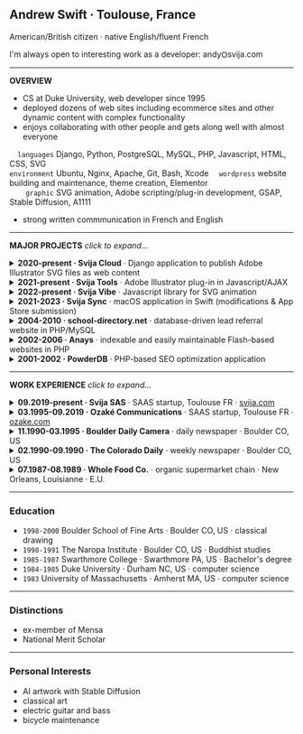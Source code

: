 <!-- https://www.w3schools.com/charsets/ref_emoji_office.asp -->

## Andrew Swift · Toulouse, France

American/British citizen · native English/fluent French

I'm always open to interesting work as a developer: andy⛭svija.com

---
**OVERVIEW**

- CS at Duke University, web developer since 1995
- deployed dozens of web sites including ecommerce sites and other dynamic content with complex functionality
- enjoys collaborating with other people and gets along well with almost everyone

`  languages` Django, Python, PostgreSQL, MySQL, PHP, Javascript, HTML, CSS, SVG  
`environment` Ubuntu, Nginx, Apache, Git, Bash, Xcode
`  wordpress` website building and maintenance, theme creation, Elementor  
`    graphic` SVG animation, Adobe scripting/plug-in development, GSAP, Stable Diffusion, A1111

- strong written commmunication in French and English

---
**MAJOR PROJECTS** *click to expand…*

<details><summary><b>2020-present · Svija Cloud</b> · Django application to publish Adobe Illustrator SVG files as web content</summary><br>

- **Developed a Django-based web application** that publishes Adobe Illustrator SVG files as immersive web content, managing presentation and placement
- **Multi-instance Architecture** – one dedicated instance per client handles site management tasks including sitemap organization, page titles, SEO, and script management
- **User-Friendly Admin Interface** – heavily-modified Django admin provides users control over site content, including Illustrator file assignments, embedded media, and additional scripts
- **Content Management Features** – enabled combining and reusing content blocks, embedding YouTube videos, and integrating animations (e.g., Svija Vibe) for dynamic web experiences.

---
</details>

<details><summary><b>2021-present · Svija Tools</b> · Adobe Illustrator plug-in in Javascript/AJAX</summary><br>

- **Developed an Adobe Illustrator plug-in** in JavaScript, using AJAX for dynamic functionality updates
- **SVG Export & Site Management** – save web content as SVG files and manage a local copy of the user's website
- **Content Harmonization and Verification** – tools for synchronizing content across pages and for verification of potential issues (e.g., missing images, unsupported techniques)
- **Usability Enhancements** – shortcuts to source files and rapid access to frequently needed operations

---
</details>

<details><summary><b>2022-present · Svija Vibe</b> · Javascript library for SVG animation</summary><br>

- **Developed Svija Vibe** – an animation tool enabling complex SVG animation through an object-naming convention in Adobe Illustrator
- **GSAP-Powered Animation** – utilizes the GSAP JavaScript library to create lightweight but rich web animation
- **Trigger/Event-Based System** – user interaction with a trigger object causes the transformation of an event object or group of objects
- **No-Code Animation Workflow** – allows designers to create dynamic animations entirely within Illustrator, radically simplifying web animation production

---
</details>

<details><summary><b>2021-2023 · Svija Sync</b> · macOS application in Swift (modifications & App Store submission)</summary><br>

- **Enhanced Svija Sync** – extensively modified a macOS application in Swift (originally developed by a subcontractor)
- **Automated Website Synchronization** – an RSYNC daemon runs every three seconds, synchronizing local and remote versions
- **Multi-site Management** – supports managing up to 100 websites, with easy access to local files and Svija Cloud admin pages
- **App Store Submission** – handled the submission process for Svija Sync on the Mac App Store

---
</details>

<details><summary><b>2004-2010 · school-directory.net</b> · database-driven lead referral website in PHP/MySQL</summary><br>

- Developed and maintained **school-directory.net**, a database-driven lead referral website using PHP and MySQL  
- Contributed to the site's profitability, generating **$16–$20K per month**, leading to a **$1.5M acquisition by QuinStreet in 2010**
- **Managed all technical aspects**, including backend development, database administration, and SEO
- Designed a **dynamic search system** allowing users to filter schools by criteria such as subject, location, and degree type

---
</details>

<details><summary><b>2002-2006 · Anays</b> · indexable and easily maintainable Flash-based websites in PHP</summary><br>

- **Designed and developed a modular system** enabling search engine indexing and rapid content updates for Flash websites
- **Implemented a PHP-based backend** and a **Flash engine** that dynamically populated site content from an HTML wrapper
- Solved a key SEO issue by **enabling Google-indexed Flash content**
- Text-file based content **eliminated the need for proprietary software** in maintaining a Flash-based site

---
</details>

<details><summary><b>2001-2002 · PowderDB</b> · PHP-based SEO optimization application</summary><br>

- Developed PowderDB, **SEO optimization software written in PHP** to enhance website visibility and indexing
- Enabled the creation of **~400,000 indexed pages per site**, significantly improving search engine presence
- Delivered a **1000x average traffic increase** for clients by optimizing content structure and keyword relevance
- Generated **realistic-looking content** with **configurable keyword density**, relevant images, and SEO-friendly HTML tagging

---
</details>


---
**WORK EXPERIENCE** *click to expand…*

<details><summary><b>09.2019-present · Svija SAS</b> · SAAS startup, Toulouse FR · <a href=https://svija.com>svija.com</a></summary><br>

- **Founder & Lead Developer** of **Svija**, a SaaS startup enabling website creation from **Adobe Illustrator** using **SVG files**
- Solely developed and maintained **four software projects**, including a **Django web server**, **JavaScript SVG animation library**, **Adobe Illustrator plug-in**, and a **macOS app in Swift**
- Built and managed **three custom WordPress websites**, handled **UI/UX design**, and created **marketing materials** (pitch decks, videos, images, and social media content)
- Oversaw **macOS app development**, including **Xcode maintenance** and **App Store submission**, ensuring seamless **SVG content syncing** between **Illustrator and web servers**

---
</details>

<details><summary><b>03.1995-09.2019 · Ozaké Communications</b> · SAAS startup, Toulouse FR · <a href=https://ozake.com>ozake.com</a></summary><br>
03.1995-09.2019/09 Ozaké Communication · communications agency, Toulouse FR

> web developer & designer
- full-stack web development
- advertising design
- print design 
- branding

- Frontend : interfaces utilisateur, fidélisation, navigation
- Backend : bases de données, comptes client, catalogues de produits

| 1995/03-2011/12 | Anaÿs Inc.| communications agency, Boulder CO, US/Toulouse FR |
|-|-|-|
> web developer & designer
- full-stack web development
- advertising design
- print design 
- branding

*— Previously named Anays Inc and Andrew Swift communications —*

</details>

<details><summary><b>11.1990-03.1995 · Boulder Daily Camera</b> · daily newspaper · Boulder CO, US</summary><br>

- advertising designer
- graphic design and paste up
- Quark Xpress & Photoshop
- management of transition from dedicated typesetting computers to desktop publishing on Mac
- clients regularly requested that I be the one to design their ad
- exceptionally effective advertising

</details>

<details><summary><b>02.1990-09.1990 · The Colorado Daily</b> · weekly newspaper · Boulder CO, US</summary><br>

- advertising designer
- Quark Xpress and Photoshop on Mac
- exceptionally effective advertising
- clients regularly requested that I be the one to design their ad

</details>

<details><summary><b>07.1987-08.1989 · Whole Food Co.</b> · organic supermarket chain · New Orleans, Louisianne · E.U.</summary><br>

- fruits and vegetables department, assistant manager
- management training
- 5x profit increase in two years

</details>


---
### Education

- `1998-2000` Boulder School of Fine Arts · Boulder CO, US · classical drawing
- `1998-1991` The Naropa Institute · Boulder CO, US · Buddhist studies
- `1985-1987` Swarthmore College · Swarthmore PA, US · Bachelor's degree
- `1984-1985` Duke University · Durham NC, US · computer science  
- `1983` University of Massachusetts · Amherst MA, US · computer science  

---
### Distinctions

- ex-member of Mensa
- National Merit Scholar

---
### Personal Interests

- AI artwork with Stable Diffusion
- classical art
- electric guitar and bass
- bicycle maintenance

